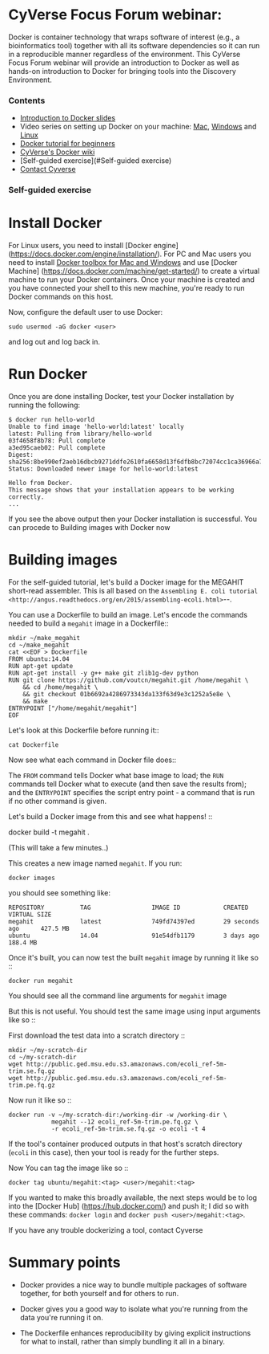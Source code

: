 # CyVerse Focus Forum webinar:

Docker is container technology that wraps software of interest (e.g., a bioinformatics tool) together with all its software dependencies so it can run in a reproducible manner regardless of the environment. This CyVerse Focus Forum webinar will provide an introduction to Docker as well as hands-on introduction to Docker for bringing tools into the Discovery Environment. 

### Contents
- [Introduction to Docker slides](https://drive.google.com/file/d/0B2vGWveY9EMaTFRldDNjY3pCSW8/view?usp=sharing)
- Video series on setting up Docker on your machine: [Mac](https://www.youtube.com/watch?v=lNkVxDSRo7M), [Windows](https://youtu.be/S7NVloq0EBc) and [Linux](https://www.youtube.com/watch?v=V9AKvZZCWLc)
- [Docker tutorial for beginners](https://github.com/docker/docker-birthday-3/blob/master/tutorial.md#prerequisites) 
- [CyVerse's Docker wiki](https://pods.cyverse.org/wiki/display/DEmanual/Dockerizing+Your+Tools+for+the+CyVerse+Discovery+Environment)
- [Self-guided exercise](#Self-guided exercise)
- [Contact Cyverse](http://ask.iplantcollaborative.org/questions/)


### Self-guided exercise 

Install Docker
==============

For Linux users, you need to install [Docker engine] (https://docs.docker.com/engine/installation/). For PC and Mac users you need to install [Docker toolbox for Mac and Windows](https://www.docker.com/products/docker-toolbox) and use [Docker Machine] (https://docs.docker.com/machine/get-started/) to create a virtual machine to run your Docker containers. Once your machine is created and you have connected your shell to this new machine, you're ready to run Docker commands on this host.  

Now, configure the default user to use Docker:

`sudo usermod -aG docker <user>`

and log out and log back in.

Run Docker
==========

Once you are done installing Docker, test your Docker installation by running the following:

```
$ docker run hello-world
Unable to find image 'hello-world:latest' locally
latest: Pulling from library/hello-world
03f4658f8b78: Pull complete
a3ed95caeb02: Pull complete
Digest: sha256:8be990ef2aeb16dbcb9271ddfe2610fa6658d13f6dfb8bc72074cc1ca36966a7
Status: Downloaded newer image for hello-world:latest

Hello from Docker.
This message shows that your installation appears to be working correctly.
...
```
If you see the above output then your Docker installation is successful. You can procede to Building images with Docker now

Building images
===============

For the self-guided tutorial, let's build a Docker image for the MEGAHIT short-read assembler. This is all based on the `Assembling E. coli tutorial
<http://angus.readthedocs.org/en/2015/assembling-ecoli.html>`--.

You can use a Dockerfile to build an image. Let's encode the commands needed to build a `megahit` image in a Dockerfile::

```
mkdir ~/make_megahit
cd ~/make_megahit
cat <<EOF > Dockerfile
FROM ubuntu:14.04
RUN apt-get update
RUN apt-get install -y g++ make git zlib1g-dev python
RUN git clone https://github.com/voutcn/megahit.git /home/megahit \
    && cd /home/megahit \
    && git checkout 01b6692a4286973343da133f63d9e3c1252a5e8e \
    && make
ENTRYPOINT ["/home/megahit/megahit"]
EOF
```

Let's look at this Dockerfile before running it::

`cat Dockerfile`

Now see what each command in Docker file does::

The `FROM` command tells Docker what base image to load; the `RUN`
commands tell Docker what to execute (and then save the results from);
and the `ENTRYPOINT` specifies the script entry point - a command that is
run if no other command is given.

Let's build a Docker image from this and see what happens! ::

docker build -t megahit .

(This will take a few minutes..)

This creates a new image named `megahit`. If you run:

`docker images`

you should see something like:

```
REPOSITORY          TAG                 IMAGE ID            CREATED             VIRTUAL SIZE
megahit             latest              749fd74397ed        29 seconds ago      427.5 MB
ubuntu              14.04               91e54dfb1179        3 days ago          188.4 MB

```

Once it's built, you can now test the built `megahit` image by running it like so ::

`docker run megahit`

You should see all the command line arguments for `megahit` image

But this is not useful. You should test the same image using input arguments like so ::

First download the test data into a scratch directory ::

```
mkdir ~/my-scratch-dir
cd ~/my-scratch-dir
wget http://public.ged.msu.edu.s3.amazonaws.com/ecoli_ref-5m-trim.se.fq.gz
wget http://public.ged.msu.edu.s3.amazonaws.com/ecoli_ref-5m-trim.pe.fq.gz

```

Now run it like so ::

```
docker run -v ~/my-scratch-dir:/working-dir -w /working-dir \
            megahit --12 ecoli_ref-5m-trim.pe.fq.gz \
            -r ecoli_ref-5m-trim.se.fq.gz -o ecoli -t 4

```
If the tool's container produced outputs in that host's scratch directory (`ecoli` in this case), then your tool is ready for the further steps.

Now You can tag the image like so ::

`docker tag ubuntu/megahit:<tag> <user>/megahit:<tag>`

If you wanted to make this broadly available, the next steps
would be to log into the [Docker Hub] (https://hub.docker.com/) and push it; I did so with
these commands: ``docker login`` and ``docker push <user>/megahit:<tag>``.

If you have any trouble dockerizing a tool, contact Cyverse

Summary points
==============

* Docker provides a nice way to bundle multiple packages of software
  together, for both yourself and for others to run.

* Docker gives you a good way to isolate what you're running from the
  data you're running it on.

* The Dockerfile enhances reproducibility by giving explicit instructions
  for what to install, rather than simply bundling it all in a binary.

